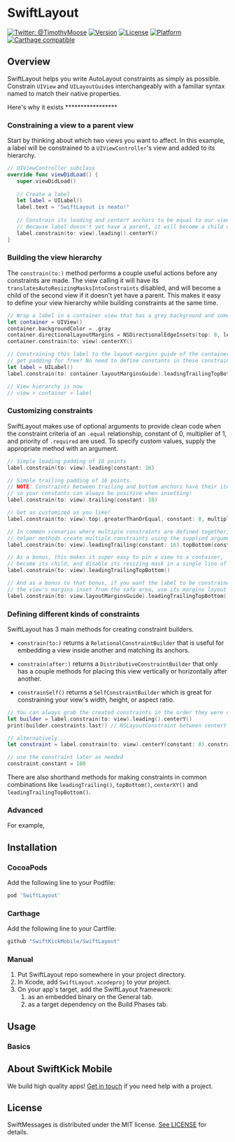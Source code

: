 # SwiftLayout

[![Twitter: @TimothyMoose](https://img.shields.io/badge/contact-@TimothyMoose-blue.svg?style=flat)](https://twitter.com/TimothyMoose)
[![Version](https://img.shields.io/cocoapods/v/SwiftMessages.svg?style=flat)](http://cocoadocs.org/docsets/SwiftMessages)
[![License](https://img.shields.io/cocoapods/l/SwiftMessages.svg?style=flat)](http://cocoadocs.org/docsets/SwiftMessages)
[![Platform](https://img.shields.io/cocoapods/p/SwiftMessages.svg?style=flat)](http://cocoadocs.org/docsets/SwiftMessages)
[![Carthage compatible](https://img.shields.io/badge/Carthage-compatible-4BC51D.svg?style=flat)](https://github.com/Carthage/Carthage)

## Overview

SwiftLayout helps you write AutoLayout constraints as simply as possible. Constrain `UIView` and `UILayoutGuide`s interchangeably with a familiar syntax named to match their native properties.

Here's why it exists *****************

### Constraining a view to a parent view

Start by thinking about which two views you want to affect. In this example, a label will be constrained to a `UIViewController`'s view and added to its hierarchy.

```swift
// UIViewController subclass
override func viewDidLoad() {
   super.viewDidLoad()
   
   // Create a label
   let label = UILabel()
   label.text = "SwiftLayout is neato!"
   
   // Constrain its leading and centerY anchors to be equal to our view's respective anchors
   // Because label doesn't yet have a parent, it will become a child of view
   label.constrain(to: view).leading().centerY()
}
```

### Building the view hierarchy

The `constrain(to:)` method performs a couple useful actions before any constraints are made. The view calling it will have its `translatesAutoResizingMasksIntoConstraints` disabled, and will become a child of the second view if it doesn't yet have a parent. This makes it easy to define your view hierarchy while building constraints at the same time.

```swift
// Wrap a label in a container view that has a grey background and some internal padding.
let container = UIView()
container.backgroundColor = .gray
container.directionalLayoutMargins = NSDirectionalEdgeInsets(top: 8, leading: 8, bottom: 8, trailing: 8)
container.constrain(to: view).centerXY()

// Constraining this label to the layout margins guide of the container means we
// get padding for free! No need to define constants in these constraints.
let label = UILabel()
label.constrain(to: container.layoutMarginsGuide).leadingTrailingTopBottom()

// View hierarchy is now
// view > container > label
```

### Customizing constraints

SwiftLayout makes use of optional arguments to provide clean code when the constraint criteria of an `.equal` relationship, constant of 0, multiplier of 1, and priority of `.required` are used. To specify custom values, supply the appropriate method with an argument.

```swift
// Simple leading padding of 16 points
label.constrain(to: view).leading(constant: 16)

// Simple trailing padding of 16 points. 
// NOTE: Constraints between trailing and bottom anchors have their items reversed
// so your constants can always be positive when insetting!
label.constrain(to: view).trailing(constant: 16)

// Get as customized as you like!
label.constrain(to: view).top(.greaterThanOrEqual, constant: 8, multiplier: 0.5, priority: .defaultLow)

// In common scenarios where multiple constraints are defined together, 
// helper methods create multiple constraints using the supplied arguments
label.constrain(to: view).leadingTrailing(constant: 16).topBottom(constant: 8)

// As a bonus, this makes it super easy to pin a view to a container,
// become its child, and disable its resizing mask in a single line of code
label.constrain(to: view).leadingTrailingTopBottom()

// And as a bonus to that bonus, if you want the label to be constrained to
// the view's margins inset from the safe area, use its margins layout guide!
label.constrain(to: view.layoutMarginsGuide).leadingTrailingTopBottom()
```

### Defining different kinds of constraints

SwiftLayout has 3 main methods for creating constraint builders. 

- `constrain(to:)` returns a `RelationalConstraintBuilder` that is useful for embedding a view inside another and matching its anchors.

- `constrain(after:)` returns a `DistributiveConstraintBuilder` that only has a couple methods for placing this view vertically or horizontally after another.

- `constrainSelf()` returns a `SelfConstraintBuilder` which is great for constraining your view's width, height, or aspect ratio.

```swift
// You can always grab the created constraints in the order they were created by accessing its `constraints` property.
let builder = label.constrain(to: view).leading().centerY()
print(builder.constraints.last!) // NSLayoutConstraint between centerY anchors

// alternatively...
let constraint = label.constrain(to: view).centerY(constant: 0).constraints.last!

// use the constraint later as needed   
constraint.constant = 100
```

There are also shorthand methods for making constraints in common combinations like `leadingTrailing()`, `topBottom()`, `centerXY()` and `leadingTrailingTopBottom()`.

### Advanced

For example,

## Installation

### CocoaPods

Add the following line to your Podfile:

````ruby
pod 'SwiftLayout'
````

### Carthage

Add the following line to your Cartfile:

````ruby
github "SwiftKickMobile/SwiftLayout"
````

### Manual

1. Put SwiftLayout repo somewhere in your project directory.
1. In Xcode, add `SwiftLayout.xcodeproj` to your project.
1. On your app's target, add the SwiftLayout framework:
   1. as an embedded binary on the General tab.
   1. as a target dependency on the Build Phases tab.

## Usage

### Basics

## About SwiftKick Mobile
We build high quality apps! [Get in touch](http://www.swiftkickmobile.com) if you need help with a project.

## License

SwiftMessages is distributed under the MIT license. [See LICENSE](./LICENSE.md) for details.
